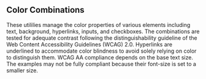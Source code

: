## Color Combinations

These utililies manage the color properties of various elements including text, background, hyperlinks, inputs, and checkboxes. The combinations are tested for adequate contrast following the distinguishability guideline of the Web Content Accessibility Guidelines (WCAG) 2.0. Hyperlinks are underlined to accommodate color blindness to avoid solely relying on color to distinguish them. WCAG AA compliance depends on the base text size. The examples may not be fully compliant because their font-size is set to a smaller size.